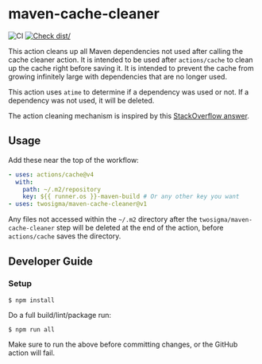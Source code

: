 # maven-cache-cleaner

![CI](https://github.com/twosigma/maven-cache-cleaner/actions/workflows/test.yml/badge.svg)
[![Check dist/](https://github.com/twosigma/maven-cache-cleaner/actions/workflows/check-dist.yml/badge.svg)](https://github.com/actions/typescript-action/actions/workflows/check-dist.yml)

This action cleans up all Maven dependencies not used after calling the cache cleaner action. It is intended to be used after `actions/cache` to clean up the cache right before saving it. It is intended to prevent the cache from growing infinitely large with dependencies that are no longer used.

This action uses `atime` to determine if a dependency was used or not. If a dependency was not used, it will be deleted.

The action cleaning mechanism is inspired by this [StackOverflow answer](https://stackoverflow.com/a/29970448).

## Usage

Add these near the top of the workflow:

```yaml
- uses: actions/cache@v4
  with:
    path: ~/.m2/repository
    key: ${{ runner.os }}-maven-build # Or any other key you want
- uses: twosigma/maven-cache-cleaner@v1
```

Any files not accessed within the `~/.m2` directory after the `twosigma/maven-cache-cleaner` step will be deleted at the end of the action, before `actions/cache` saves the directory.

## Developer Guide

### Setup

```console
$ npm install
```

Do a full build/lint/package run:

```console
$ npm run all
```

Make sure to run the above before committing changes, or the GitHub action will fail.
